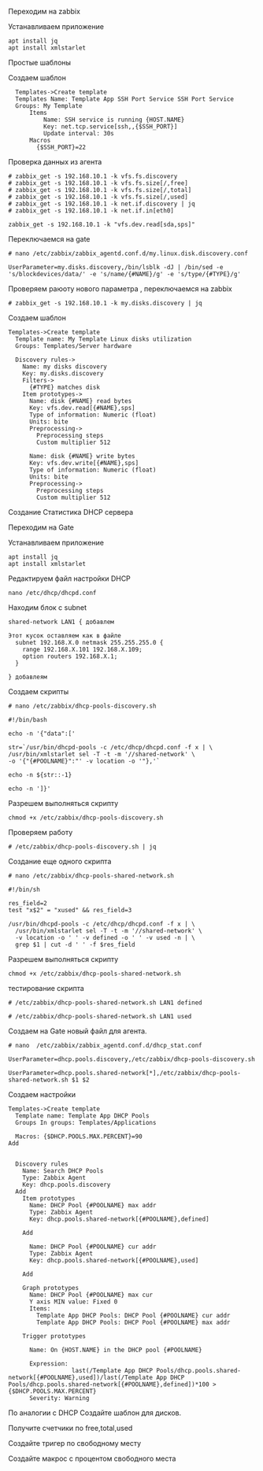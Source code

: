 Переходим на zabbix

Устанавливаем приложение
```
apt install jq
apt install xmlstarlet
```

Простые шаблоны

Создаем шаблон 

```
  Templates->Create template
  Templates Name: Template App SSH Port Service SSH Port Service
  Groups: My Template
      Items
          Name: SSH service is running {HOST.NAME}
          Key: net.tcp.service[ssh,,{$SSH_PORT}]
          Update interval: 30s
      Macros
        {$SSH_PORT}=22
```
Проверка данных из агента

```
# zabbix_get -s 192.168.10.1 -k vfs.fs.discovery
# zabbix_get -s 192.168.10.1 -k vfs.fs.size[/,free]
# zabbix_get -s 192.168.10.1 -k vfs.fs.size[/,total]
# zabbix_get -s 192.168.10.1 -k vfs.fs.size[/,used]
# zabbix_get -s 192.168.10.1 -k net.if.discovery | jq
# zabbix_get -s 192.168.10.1 -k net.if.in[eth0]

```
```
zabbix_get -s 192.168.10.1 -k "vfs.dev.read[sda,sps]"
```

Переключаемся на gate
```
# nano /etc/zabbix/zabbix_agentd.conf.d/my.linux.disk.discovery.conf
```
```
UserParameter=my.disks.discovery,/bin/lsblk -dJ | /bin/sed -e 's/blockdevices/data/' -e 's/name/{#NAME}/g' -e 's/type/{#TYPE}/g'
```
Проверяем раюоту нового параметра , переключаемся на zabbix

```
# zabbix_get -s 192.168.10.1 -k my.disks.discovery | jq
```
Создаем шаблон 

```
Templates->Create template
  Template name: My Template Linux disks utilization
  Groups: Templates/Server hardware

  Discovery rules->
    Name: my disks discovery
    Key: my.disks.discovery
    Filters->
      {#TYPE} matches disk
    Item prototypes->
      Name: disk {#NAME} read bytes
      Key: vfs.dev.read[{#NAME},sps]
      Type of information: Numeric (float)
      Units: bite
      Preprocessing->
        Preprocessing steps
        Custom multiplier 512

      Name: disk {#NAME} write bytes
      Key: vfs.dev.write[{#NAME},sps]
      Type of information: Numeric (float)
      Units: bite
      Preprocessing->
        Preprocessing steps
        Custom multiplier 512
```

Создание Статистика DHCP сервера

Переходим на Gate 

Устанавливаем приложение
```
apt install jq
apt install xmlstarlet
```

Редактируем файл настройки DHCP

```
nano /etc/dhcp/dhcpd.conf
```
Находим блок с subnet
```
shared-network LAN1 { добавлем

Этот кусок оставляем как в файле
  subnet 192.168.X.0 netmask 255.255.255.0 {
    range 192.168.X.101 192.168.X.109;
    option routers 192.168.X.1;
  }

} добавлеям
```

Создаем скрипты

```
# nano /etc/zabbix/dhcp-pools-discovery.sh
```
```
#!/bin/bash

echo -n '{"data":['

str=`/usr/bin/dhcpd-pools -c /etc/dhcp/dhcpd.conf -f x | \
/usr/bin/xmlstarlet sel -T -t -m '//shared-network' \
-o '{"{#POOLNAME}":"' -v location -o '"},'`

echo -n ${str::-1}

echo -n ']}'
```
Разрешем выполняться скрипту 
```
chmod +x /etc/zabbix/dhcp-pools-discovery.sh
```

Проверяем работу

```
# /etc/zabbix/dhcp-pools-discovery.sh | jq
```

Создание еще одного скрипта

```
# nano /etc/zabbix/dhcp-pools-shared-network.sh
```

```
#!/bin/sh

res_field=2
test "x$2" = "xused" && res_field=3

/usr/bin/dhcpd-pools -c /etc/dhcp/dhcpd.conf -f x | \
  /usr/bin/xmlstarlet sel -T -t -m '//shared-network' \
  -v location -o ' ' -v defined -o ' ' -v used -n | \
  grep $1 | cut -d ' ' -f $res_field
```
Разрешем выполняться скрипту 
```
chmod +x /etc/zabbix/dhcp-pools-shared-network.sh
```

тестирование скрипта

```
# /etc/zabbix/dhcp-pools-shared-network.sh LAN1 defined

# /etc/zabbix/dhcp-pools-shared-network.sh LAN1 used
```

Создаем  на Gate новый файл для агента.
```
# nano  /etc/zabbix/zabbix_agentd.conf.d/dhcp_stat.conf
```
```
UserParameter=dhcp.pools.discovery,/etc/zabbix/dhcp-pools-discovery.sh

UserParameter=dhcp.pools.shared-network[*],/etc/zabbix/dhcp-pools-shared-network.sh $1 $2
```
Создаем настройки 

```
Templates->Create template
  Template name: Template App DHCP Pools
  Groups In groups: Templates/Applications

  Macros: {$DHCP.POOLS.MAX.PERCENT}=90
Add


  Discovery rules
    Name: Search DHCP Pools
    Type: Zabbix Agent
    Key: dhcp.pools.discovery
  Add
    Item prototypes
      Name: DHCP Pool {#POOLNAME} max addr
      Type: Zabbix Agent
      Key: dhcp.pools.shared-network[{#POOLNAME},defined]
      
    Add

      Name: DHCP Pool {#POOLNAME} cur addr
      Type: Zabbix Agent
      Key: dhcp.pools.shared-network[{#POOLNAME},used]
      
    Add

    Graph prototypes
      Name: DHCP Pool {#POOLNAME} max cur
      Y axis MIN value: Fixed 0
      Items: 
        Template App DHCP Pools: DHCP Pool {#POOLNAME} cur addr
        Template App DHCP Pools: DHCP Pool {#POOLNAME} max addr

    Trigger prototypes

      Name: On {HOST.NAME} in the DHCP pool {#POOLNAME}
     
      Expression:
                  last(/Template App DHCP Pools/dhcp.pools.shared-network[{#POOLNAME},used])/last(/Template App DHCP Pools/dhcp.pools.shared-network[{#POOLNAME},defined])*100 > {$DHCP.POOLS.MAX.PERCENT}
      Severity: Warning
```


По аналогии с DHCP Создайте шаблон для дисков.

Получите счетчики по free,total,used

Создайте тригер по свободному месту

Создайте макрос с процентом свободного места
